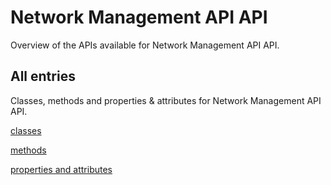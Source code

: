 [
This is a templated file. Adding content to this file may result in it being
reverted. Instead, if you want to place additional content, create an
"overview_content.md" file in `docs/` directory. The Sphinx tool will
pick up on the content and merge the content.
]: #

# Network Management API API

Overview of the APIs available for Network Management API API.

## All entries

Classes, methods and properties & attributes for
Network Management API API.

[classes](https://cloud.google.com/python/docs/reference/google-cloud-network-management/latest/summary_class.html)

[methods](https://cloud.google.com/python/docs/reference/google-cloud-network-management/latest/summary_method.html)

[properties and
attributes](https://cloud.google.com/python/docs/reference/google-cloud-network-management/latest/summary_property.html)
